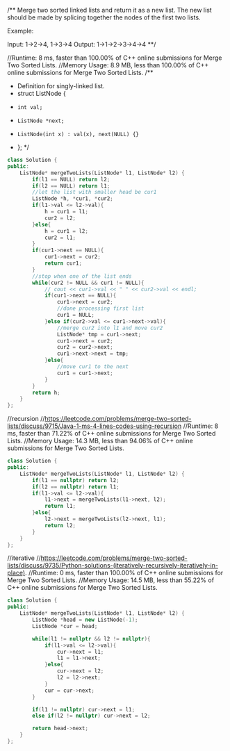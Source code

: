 /**
Merge two sorted linked lists and return it as a new list. The new list should be made by splicing together the nodes of the first two lists.

Example:

Input: 1->2->4, 1->3->4
Output: 1->1->2->3->4->4
**/

//Runtime: 8 ms, faster than 100.00% of C++ online submissions for Merge Two Sorted Lists.
//Memory Usage: 8.9 MB, less than 100.00% of C++ online submissions for Merge Two Sorted Lists.
/**
 * Definition for singly-linked list.
 * struct ListNode {
 *     int val;
 *     ListNode *next;
 *     ListNode(int x) : val(x), next(NULL) {}
 * };
 */
```cpp
class Solution {
public:
    ListNode* mergeTwoLists(ListNode* l1, ListNode* l2) {
        if(l1 == NULL) return l2;
        if(l2 == NULL) return l1;
        //let the list with smaller head be cur1
        ListNode *h, *cur1, *cur2;
        if(l1->val <= l2->val){
            h = cur1 = l1;
            cur2 = l2;
        }else{
            h = cur1 = l2;
            cur2 = l1;
        }
        if(cur1->next == NULL){
            cur1->next = cur2;
            return cur1;
        }
        //stop when one of the list ends
        while(cur2 != NULL && cur1 != NULL){
            // cout << cur1->val << " " << cur2->val << endl;
            if(cur1->next == NULL){
                cur1->next = cur2;
                //done processing first list
                cur1 = NULL;
            }else if(cur2->val <= cur1->next->val){
                //merge cur2 into l1 and move cur2
                ListNode* tmp = cur1->next;
                cur1->next = cur2;
                cur2 = cur2->next;
                cur1->next->next = tmp;
            }else{
                //move cur1 to the next
                cur1 = cur1->next;
            }
        }
        return h;
    }
};
```
//recursion
//https://leetcode.com/problems/merge-two-sorted-lists/discuss/9715/Java-1-ms-4-lines-codes-using-recursion
//Runtime: 8 ms, faster than 71.22% of C++ online submissions for Merge Two Sorted Lists.
//Memory Usage: 14.3 MB, less than 94.06% of C++ online submissions for Merge Two Sorted Lists.
```cpp
class Solution {
public:
    ListNode* mergeTwoLists(ListNode* l1, ListNode* l2) {
        if(l1 == nullptr) return l2;
        if(l2 == nullptr) return l1;
        if(l1->val <= l2->val){
            l1->next = mergeTwoLists(l1->next, l2);
            return l1;
        }else{
            l2->next = mergeTwoLists(l2->next, l1);
            return l2;
        }
    }
};
```
//iterative
//https://leetcode.com/problems/merge-two-sorted-lists/discuss/9735/Python-solutions-(iteratively-recursively-iteratively-in-place).
//Runtime: 0 ms, faster than 100.00% of C++ online submissions for Merge Two Sorted Lists.
//Memory Usage: 14.5 MB, less than 55.22% of C++ online submissions for Merge Two Sorted Lists.
```cpp
class Solution {
public:
    ListNode* mergeTwoLists(ListNode* l1, ListNode* l2) {
        ListNode *head = new ListNode(-1);
        ListNode *cur = head;

        while(l1 != nullptr && l2 != nullptr){
            if(l1->val <= l2->val){
                cur->next = l1;
                l1 = l1->next;
            }else{
                cur->next = l2;
                l2 = l2->next;
            }
            cur = cur->next;
        }

        if(l1 != nullptr) cur->next = l1;
        else if(l2 != nullptr) cur->next = l2;

        return head->next;
    }
};
```